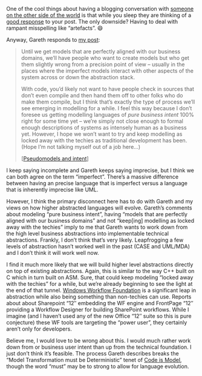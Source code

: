 One of the cool things about having a blogging conversation with
[someone on the other side of the world](http://blogs.msdn.com/garethj)
is that while you sleep they are thinking of a [good
response](http://blogs.msdn.com/garethj/archive/2005/12/19/505732.aspx)
to your post. The only downside? Having to deal with rampant misspelling
like “artefacts”.
:smile:

Anyway, Gareth responds to [my
post](http://devhawk.net/2005/12/19/imprecise-vs-incomplete/):

> Until we get models that are perfectly aligned with our business
> domains, we’ll have people who want to create models but who get them
> slightly wrong from a precision point of view – usually in the places
> where the imperfect models interact with other aspects of the system
> across or down the abstraction stack.
>
> With code, you’d likely not want to have people check in sources that
> don’t even compile and then hand them off to other folks who do make
> them compile, but I think that’s exactly the type of process we’ll see
> emerging in modelling for a while. I feel this way because I don’t
> foresee us getting modelling languages of *pure business intent* 100%
> right for some time yet – we’re simply not close enough to formal
> enough descriptions of systems as intensely human as a business yet.
> However, I hope we won’t want to try and keep modelling as locked away
> with the techies as traditional development has been. (Hope I’m not
> talking myself out of a job here…)
>
> [[Pseudomodels and
> intent](http://blogs.msdn.com/garethj/archive/2005/12/19/505732.aspx)]

I keep saying incomplete and Gareth keeps saying imprecise, but I think
we can both agree on the term “imperfect”. There’s a massive difference
between having an precise language that is imperfect versus a language
that is inherently imprecise like UML.

However, I think the primary disconnect here has to do with Gareth and
my views on how higher abstracted languages will evolve. Gareth’s
comments about modeling “pure business intent”, having “models that are
perfectly aligned with our business domains” and not “keep[ing]
modelling as locked away with the techies” imply to me that Gareth wants
to work down from the high level business abstractions into
implementable technical abstractions. Frankly, I don’t think that’s very
likely. Leapfrogging a few levels of abstraction hasn’t worked well in
the past (CASE and UML/MDA) and I don’t think it will work well now.

I find it much more likely that we will build higher level abstractions
directly on top of existing abstractions. Again, this is similar to the
way C++ built on C which in turn built on ASM. Sure, that could keep
modeling “locked away with the techies” for a while, but we’re already
beginning to see the light at the end of that tunnel. [Windows Workflow
Foundation](http://msdn.microsoft.com/windowsvista/building/workflow/default.aspx)
is a significant leap in abstraction while also being something than
non-techies can use. Reports about about Sharepoint “12″ embedding the
WF engine and FrontPage “12″ providing a Workflow Designer for building
SharePoint workflows. While I imagine (and I haven’t used any of the new
Office “12″ suite so this is pure conjecture) these WF tools are
targeting the “power user”, they certainly aren’t only for developers.

Believe me, I would love to be wrong about this. I would much rather
work down from or business user intent than up from the technical
foundation. I just don’t think it’s feasible. The process Gareth
describes breaks the “Model Transformation must be Deterministic” tenet
of [Code is Model](http://devhawk.net/2005/10/05/code-is-model/),
though the word “must” may be to strong to allow for language evolution.

